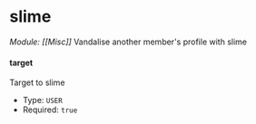 # slime
*Module: [[Misc]]*
Vandalise another member's profile with slime
#### target
Target to slime
- Type: `USER`
- Required: `true`